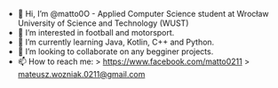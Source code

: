 - 👋 Hi, I’m @matto0O - Applied Computer Science student at Wrocław University of Science and Technology (WUST)
- 👀 I’m interested in football and motorsport.
- 🌱 I’m currently learning Java, Kotlin, C++ and Python.
- 💞️ I’m looking to collaborate on any begginer projects.
- 📫 How to reach me:
      > https://www.facebook.com/matto0211
      > mateusz.wozniak.0211@gmail.com
